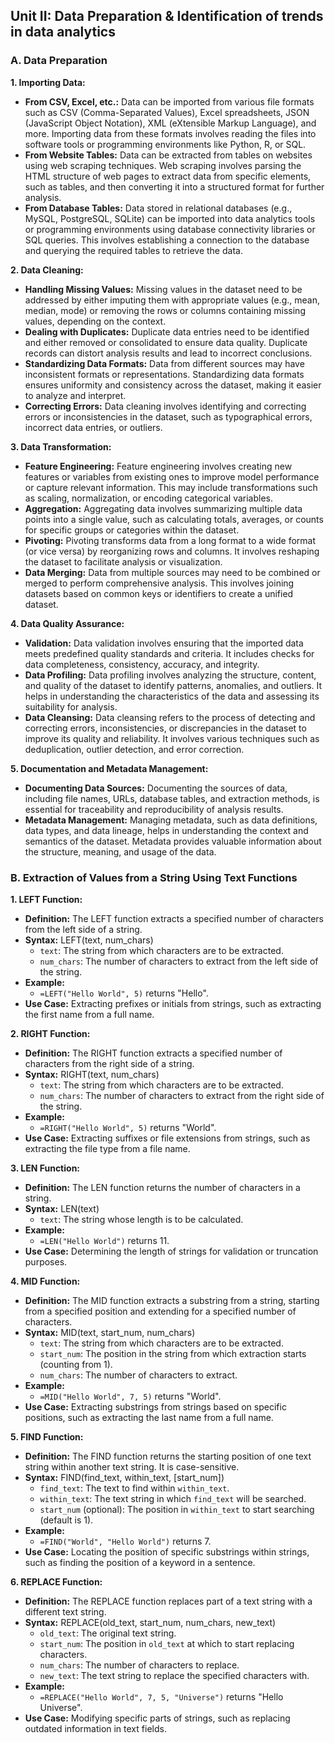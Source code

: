 ## Unit II: Data Preparation & Identification of trends in data analytics ##

### A. Data Preparation

**1. Importing Data:**

- **From CSV, Excel, etc.:** Data can be imported from various file formats such as CSV (Comma-Separated Values), Excel spreadsheets, JSON (JavaScript Object Notation), XML (eXtensible Markup Language), and more. Importing data from these formats involves reading the files into software tools or programming environments like Python, R, or SQL.
- **From Website Tables:** Data can be extracted from tables on websites using web scraping techniques. Web scraping involves parsing the HTML structure of web pages to extract data from specific elements, such as tables, and then converting it into a structured format for further analysis.
- **From Database Tables:** Data stored in relational databases (e.g., MySQL, PostgreSQL, SQLite) can be imported into data analytics tools or programming environments using database connectivity libraries or SQL queries. This involves establishing a connection to the database and querying the required tables to retrieve the data.

**2. Data Cleaning:**

- **Handling Missing Values:** Missing values in the dataset need to be addressed by either imputing them with appropriate values (e.g., mean, median, mode) or removing the rows or columns containing missing values, depending on the context.
- **Dealing with Duplicates:** Duplicate data entries need to be identified and either removed or consolidated to ensure data quality. Duplicate records can distort analysis results and lead to incorrect conclusions.
- **Standardizing Data Formats:** Data from different sources may have inconsistent formats or representations. Standardizing data formats ensures uniformity and consistency across the dataset, making it easier to analyze and interpret.
- **Correcting Errors:** Data cleaning involves identifying and correcting errors or inconsistencies in the dataset, such as typographical errors, incorrect data entries, or outliers.

**3. Data Transformation:**

- **Feature Engineering:** Feature engineering involves creating new features or variables from existing ones to improve model performance or capture relevant information. This may include transformations such as scaling, normalization, or encoding categorical variables.
- **Aggregation:** Aggregating data involves summarizing multiple data points into a single value, such as calculating totals, averages, or counts for specific groups or categories within the dataset.
- **Pivoting:** Pivoting transforms data from a long format to a wide format (or vice versa) by reorganizing rows and columns. It involves reshaping the dataset to facilitate analysis or visualization.
- **Data Merging:** Data from multiple sources may need to be combined or merged to perform comprehensive analysis. This involves joining datasets based on common keys or identifiers to create a unified dataset.

**4. Data Quality Assurance:**

- **Validation:** Data validation involves ensuring that the imported data meets predefined quality standards and criteria. It includes checks for data completeness, consistency, accuracy, and integrity.
- **Data Profiling:** Data profiling involves analyzing the structure, content, and quality of the dataset to identify patterns, anomalies, and outliers. It helps in understanding the characteristics of the data and assessing its suitability for analysis.
- **Data Cleansing:** Data cleansing refers to the process of detecting and correcting errors, inconsistencies, or discrepancies in the dataset to improve its quality and reliability. It involves various techniques such as deduplication, outlier detection, and error correction.

**5. Documentation and Metadata Management:**

- **Documenting Data Sources:** Documenting the sources of data, including file names, URLs, database tables, and extraction methods, is essential for traceability and reproducibility of analysis results.
- **Metadata Management:** Managing metadata, such as data definitions, data types, and data lineage, helps in understanding the context and semantics of the dataset. Metadata provides valuable information about the structure, meaning, and usage of the data.

### B. Extraction of Values from a String Using Text Functions

**1. LEFT Function:**

- **Definition:** The LEFT function extracts a specified number of characters from the left side of a string.
- **Syntax:** LEFT(text, num_chars)
  - `text`: The string from which characters are to be extracted.
  - `num_chars`: The number of characters to extract from the left side of the string.
- **Example:**
  - `=LEFT("Hello World", 5)` returns "Hello".
- **Use Case:** Extracting prefixes or initials from strings, such as extracting the first name from a full name.

**2. RIGHT Function:**

- **Definition:** The RIGHT function extracts a specified number of characters from the right side of a string.
- **Syntax:** RIGHT(text, num_chars)
  - `text`: The string from which characters are to be extracted.
  - `num_chars`: The number of characters to extract from the right side of the string.
- **Example:**
  - `=RIGHT("Hello World", 5)` returns "World".
- **Use Case:** Extracting suffixes or file extensions from strings, such as extracting the file type from a file name.

**3. LEN Function:**

- **Definition:** The LEN function returns the number of characters in a string.
- **Syntax:** LEN(text)
  - `text`: The string whose length is to be calculated.
- **Example:**
  - `=LEN("Hello World")` returns 11.
- **Use Case:** Determining the length of strings for validation or truncation purposes.

**4. MID Function:**

- **Definition:** The MID function extracts a substring from a string, starting from a specified position and extending for a specified number of characters.
- **Syntax:** MID(text, start_num, num_chars)
  - `text`: The string from which characters are to be extracted.
  - `start_num`: The position in the string from which extraction starts (counting from 1).
  - `num_chars`: The number of characters to extract.
- **Example:**
  - `=MID("Hello World", 7, 5)` returns "World".
- **Use Case:** Extracting substrings from strings based on specific positions, such as extracting the last name from a full name.

**5. FIND Function:**

- **Definition:** The FIND function returns the starting position of one text string within another text string. It is case-sensitive.
- **Syntax:** FIND(find_text, within_text, [start_num])
  - `find_text`: The text to find within `within_text`.
  - `within_text`: The text string in which `find_text` will be searched.
  - `start_num` (optional): The position in `within_text` to start searching (default is 1).
- **Example:**
  - `=FIND("World", "Hello World")` returns 7.
- **Use Case:** Locating the position of specific substrings within strings, such as finding the position of a keyword in a sentence.

**6. REPLACE Function:**

- **Definition:** The REPLACE function replaces part of a text string with a different text string.
- **Syntax:** REPLACE(old_text, start_num, num_chars, new_text)
  - `old_text`: The original text string.
  - `start_num`: The position in `old_text` at which to start replacing characters.
  - `num_chars`: The number of characters to replace.
  - `new_text`: The text string to replace the specified characters with.
- **Example:**
  - `=REPLACE("Hello World", 7, 5, "Universe")` returns "Hello Universe".
- **Use Case:** Modifying specific parts of strings, such as replacing outdated information in text fields.
